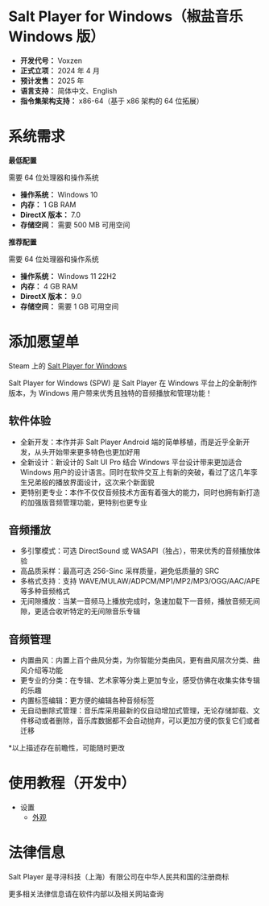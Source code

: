 # Salt Player for Windows（椒盐音乐 Windows 版）

- **开发代号：** Voxzen
- **正式立项：** 2024 年 4 月
- **预计发售：** 2025 年
- **语言支持：** 简体中文、English
- **指令集架构支持：** x86-64（基于 x86 架构的 64 位拓展）

# 系统需求

**最低配置**

需要 64 位处理器和操作系统

- **操作系统：** Windows 10
- **内存：** 1 GB RAM
- **DirectX 版本：** 7.0
- **存储空间：** 需要 500 MB 可用空间

**推荐配置**

需要 64 位处理器和操作系统

- **操作系统：** Windows 11 22H2
- **内存：** 4 GB RAM
- **DirectX 版本：** 9.0
- **存储空间：** 需要 1 GB 可用空间

# 添加愿望单

Steam 上的 [Salt Player for Windows](https://store.steampowered.com/app/3009140/Salt_Player_for_Windows/)

Salt Player for Windows (SPW) 是 Salt Player 在 Windows 平台上的全新制作版本，为 Windows 用户带来优秀且独特的音频播放和管理功能！

## 软件体验

- 全新开发：本作并非 Salt Player Android 端的简单移植，而是近乎全新开发，从头开始带来更多特色也更加好用
- 全新设计：新设计的 Salt UI Pro 结合 Windows 平台设计带来更加适合 Windows 用户的设计语言。同时在软件交互上有新的突破，看过了这几年孪生兄弟般的播放界面设计，这次来个新面貌
- 更特别更专业：本作不仅仅音频技术方面有着强大的能力，同时也拥有新打造的加强版音频管理功能，更特别也更专业

## 音频播放

- 多引擎模式：可选 DirectSound 或 WASAPI（独占），带来优秀的音频播放体验
- 高品质采样：最高可选 256-Sinc 采样质量，避免低质量的 SRC
- 多格式支持：支持 WAVE/MULAW/ADPCM/MP1/MP2/MP3/OGG/AAC/APE 等多种音频格式
- 无间隙播放：当某一音频马上播放完成时，急速加载下一音频，播放音频无间隙，更适合收听特定的无间隙音乐专辑

## 音频管理

- 内置曲风：内置上百个曲风分类，为你智能分类曲风，更有曲风层次分类、曲风介绍等功能
- 更专业的分类：在专辑、艺术家等分类上更加专业，感受仿佛在收集实体专辑的乐趣
- 内置标签编辑：更方便的编辑各种音频标签
- 无自动删除式管理：音乐库采用最新的仅自动增加式管理，无论存储卸载、文件移动或者删除，音乐库数据都不会自动抛弃，可以更加方便的恢复它们或者迁移

*以上描述存在前瞻性，可能随时更改

# 使用教程（开发中）

- 设置
  - [外观](https://github.com/Moriafly/SPW/blob/main/tutorials/settings/Appearance.md)

# 法律信息

Salt Player 是寻浔科技（上海）有限公司在中华人民共和国的注册商标

更多相关法律信息请在软件内部以及相关网站查询